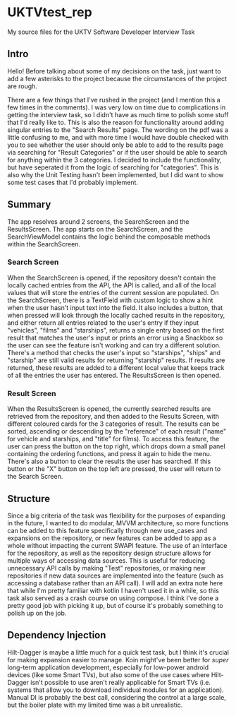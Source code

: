 # UKTVtest_rep
My source files for the UKTV Software Developer Interview Task

## Intro
Hello! Before talking about some of my decisions on the task, just want to add a few asterisks to the project because the circumstances of the project are rough.

There are a few things that I've rushed in the project (and I mention this a few times in the comments). I was very low on time due to complications in getting the interview task, so I didn't have as much time to polish some stuff that I'd really like to. This is also the reason for functionality around adding singular entries to the "Search Results" page. The wording on the pdf was a little confusing to me, and with more time I would have double checked with you to see whether the user should only be able to add to the results page via searching for "Result Categories" or if the user should be able to search for anything within the 3 categories. I decided to include the functionality, but have seperated it from the logic of searching for "categories". This is also why the Unit Testing hasn't been implemented, but I did want to show some test cases that I'd probably implement.

## Summary
The app resolves around 2 screens, the SearchScreen and the ResultsScreen. The app starts on the SearchScreen, and the SearchViewModel contains the logic behind the composable methods within the SearchScreen. 

### Search Screen
When the SearchScreen is opened, if the repository doesn't contain the locally cached entries from the API, the API is called, and all of the local values that will store the entries of the current session are populated. On the SearchScreen, there is a TextField with custom logic to show a hint when the user hasn't input text into the field. It also includes a button, that when pressed will look through the locally cached results in the repository, and either return all entries related to the user's entry if they input "vehicles", "films" and "starships", returns a single entry based on the first result that matches the user's input or prints an error using a Snackbox so the user can see the feature isn't working and can try a different solution. There's a method that checks the user's input so "starships", "ships" and "starship" are still valid results for returning "starship" results. If results are returned, these results are added to a different local value that keeps track of all the entries the user has entered. The ResultsScreen is then opened.

### Result Screen
When the ResultsScreen is opened, the currently searched results are retrieved from the repository, and then added to the Results Screen, with different coloured cards for the 3 categories of result. The results can be sorted, ascending or descending by the "reference" of each result ("name" for vehicle and starships, and "title" for films). To access this feature, the user can press the button on the top right, which drops down a small panel containing the ordering functions, and press it again to hide the menu. There's also a button to clear the results the user has searched. If this button or the "X" button on the top left are pressed, the user will return to the Search Screen. 

## Structure
Since a big criteria of the task was flexibility for the purposes of expanding in the future, I wanted to do modular, MVVM architecture, so more functions can be added to this feature specifically through new use_cases and expansions on the repository, or new features can be added to app as a whole without impacting the current SWAPI feature. The use of an interface for the repository, as well as the repository design structure allows for multiple ways of accessing data sources. This is useful for reducing unnecessary API calls by making "Test" repositories, or making new repositories if new data sources are implemented into the feature (such as accessing a database rather than an API call). I will add an extra note here that while I'm pretty familiar with kotlin I haven't used it in a while, so this task also served as a crash course on using compose. I think I've done a pretty good job with picking it up, but of course it's probably something to polish up on the job.

## Dependency Injection
Hilt-Dagger is maybe a little much for a quick test task, but I think it's crucial for making expansion easier to manage. Koin might've been better for *super* long-term application development, especially for low-power android devices (like some Smart TVs), but also some of the use cases where Hilt-Dagger isn't possible to use aren't really applicable for Smart TVs (i.e. systems that allow you to download individual modules for an application). Manual DI is probably the best call, considering the control at a large scale, but the boiler plate with my limited time was a bit unrealistic.
